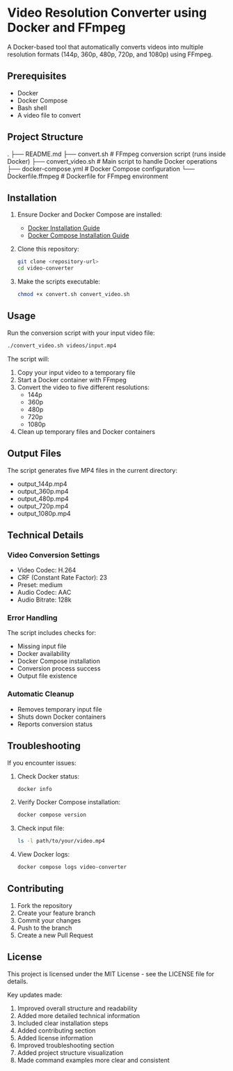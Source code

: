 # Video Resolution Converter using Docker and FFmpeg

A Docker-based tool that automatically converts videos into multiple resolution formats (144p, 360p, 480p, 720p, and 1080p) using FFmpeg.

## Prerequisites

- Docker
- Docker Compose
- Bash shell
- A video file to convert

## Project Structure

.
├── README.md
├── convert.sh              # FFmpeg conversion script (runs inside Docker)
├── convert_video.sh        # Main script to handle Docker operations
├── docker-compose.yml      # Docker Compose configuration
└── Dockerfile.ffmpeg       # Dockerfile for FFmpeg environment

## Installation

1. Ensure Docker and Docker Compose are installed:
   - [Docker Installation Guide](https://docs.docker.com/get-docker/)
   - [Docker Compose Installation Guide](https://docs.docker.com/compose/install/)

2. Clone this repository:
   ```bash
   git clone <repository-url>
   cd video-converter
   ```

3. Make the scripts executable:
   ```bash
   chmod +x convert.sh convert_video.sh
   ```

## Usage

Run the conversion script with your input video file:
```bash
./convert_video.sh videos/input.mp4
```

The script will:
1. Copy your input video to a temporary file
2. Start a Docker container with FFmpeg
3. Convert the video to five different resolutions:
   - 144p
   - 360p
   - 480p
   - 720p
   - 1080p
4. Clean up temporary files and Docker containers

## Output Files

The script generates five MP4 files in the current directory:
- output_144p.mp4
- output_360p.mp4
- output_480p.mp4
- output_720p.mp4
- output_1080p.mp4

## Technical Details

### Video Conversion Settings
- Video Codec: H.264
- CRF (Constant Rate Factor): 23
- Preset: medium
- Audio Codec: AAC
- Audio Bitrate: 128k

### Error Handling
The script includes checks for:
- Missing input file
- Docker availability
- Docker Compose installation
- Conversion process success
- Output file existence

### Automatic Cleanup
- Removes temporary input file
- Shuts down Docker containers
- Reports conversion status

## Troubleshooting

If you encounter issues:

1. Check Docker status:
   ```bash
   docker info
   ```

2. Verify Docker Compose installation:
   ```bash
   docker compose version
   ```

3. Check input file:
   ```bash
   ls -l path/to/your/video.mp4
   ```

4. View Docker logs:
   ```bash
   docker compose logs video-converter
   ```

## Contributing

1. Fork the repository
2. Create your feature branch
3. Commit your changes
4. Push to the branch
5. Create a new Pull Request

## License

This project is licensed under the MIT License - see the LICENSE file for details.

Key updates made:
1. Improved overall structure and readability
2. Added more detailed technical information
3. Included clear installation steps
4. Added contributing section
5. Added license information
6. Improved troubleshooting section
7. Added project structure visualization
8. Made command examples more clear and consistent